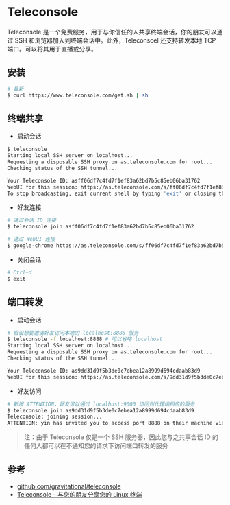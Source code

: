 # Teleconsole

Teleconsole 是一个免费服务，用于与你信任的人共享终端会话，你的朋友可以通过 SSH 和浏览器加入到终端会话中。此外，Teleconsoel 还支持转发本地 TCP 端口。可以将其用于直播或分享。

## 安装

```sh
# 最新
$ curl https://www.teleconsole.com/get.sh | sh
```

## 终端共享

* 启动会话

```sh
$ teleconsole
Starting local SSH server on localhost...
Requesting a disposable SSH proxy on as.teleconsole.com for root...
Checking status of the SSH tunnel...

Your Teleconsole ID: asff06df7c4fd7f1ef83a62bd7b5c85eb06ba31762
WebUI for this session: https://as.teleconsole.com/s/ff06df7c4fd7f1ef83a62bd7b5c85eb06ba31762
To stop broadcasting, exit current shell by typing 'exit' or closing the window.
```

* 好友连接

```sh
# 通过会话 ID 连接
$ teleconsole join asff06df7c4fd7f1ef83a62bd7b5c85eb06ba31762

# 通过 WebUI 连接
$ google-chrome https://as.teleconsole.com/s/ff06df7c4fd7f1ef83a62bd7b5c85eb06ba31762
```

* 关闭会话

```sh
# Ctrl+d
$ exit
```

## 端口转发

* 启动会话

```sh
# 假设想要邀请好友访问本地的 localhost:8888 服务
$ teleconsole -f localhost:8888 # 可以省略 localhost
Starting local SSH server on localhost...
Requesting a disposable SSH proxy on as.teleconsole.com for root...
Checking status of the SSH tunnel...

Your Teleconsole ID: as9dd31d9f5b3de0c7ebea12a8999d694cdaab83d9
WebUI for this session: https://as.teleconsole.com/s/9dd31d9f5b3de0c7ebea12a8999d694cdaab83d9
```

* 好友访问

```sh
# 新增 ATTENTION，好友可以通过 localhost:9000 访问到代理端相应的服务
$ teleconsole join as9dd31d9f5b3de0c7ebea12a8999d694cdaab83d9
Teleconsole: joining session...
ATTENTION: yin has invited you to access port 8888 on their machine via localhost:9000
```

> 注：由于 Teleconsole 仅是一个 SSH 服务器，因此您与之共享会话 ID 的任何人都可以在不通知您的请求下访问端口转发的服务

## 参考

* [github.com/gravitational/teleconsole](https://github.com/gravitational/teleconsole)
* [Teleconsole - 与您的朋友分享您的 Linux 终端](https://www.howtoing.com/teleconsole-share-linux-terminal-session-with-friends)
